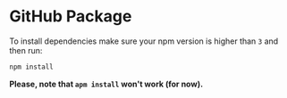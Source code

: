 # GitHub Package

To install dependencies make sure your npm version is higher than `3` and then run:

```bash
npm install
```

**Please, note that `apm install` won't work (for now).**
